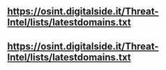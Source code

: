 ## https://osint.digitalside.it/Threat-Intel/lists/latestdomains.txt
## https://osint.digitalside.it/Threat-Intel/lists/latestdomains.txt
